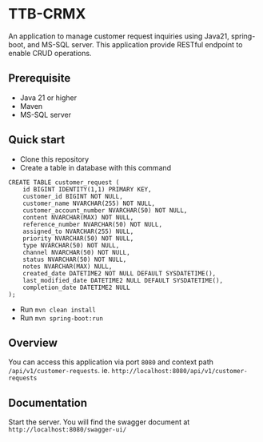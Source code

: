 # TTB-CRMX
An application to manage customer request inquiries using Java21, spring-boot, and MS-SQL server. This application provide RESTful endpoint to enable CRUD operations.

## Prerequisite
- Java 21 or higher
- Maven
- MS-SQL server

## Quick start
- Clone this repository
- Create a table in database with this command
```
CREATE TABLE customer_request (
    id BIGINT IDENTITY(1,1) PRIMARY KEY,
    customer_id BIGINT NOT NULL,
    customer_name NVARCHAR(255) NOT NULL,
    customer_account_number NVARCHAR(50) NOT NULL,
    content NVARCHAR(MAX) NOT NULL,
    reference_number NVARCHAR(50) NOT NULL,
    assigned_to NVARCHAR(255) NULL,
    priority NVARCHAR(50) NOT NULL,
    type NVARCHAR(50) NOT NULL,
    channel NVARCHAR(50) NOT NULL,
    status NVARCHAR(50) NOT NULL,
    notes NVARCHAR(MAX) NULL,
    created_date DATETIME2 NOT NULL DEFAULT SYSDATETIME(),
    last_modified_date DATETIME2 NULL DEFAULT SYSDATETIME(),
    completion_date DATETIME2 NULL
);

```
- Run `mvn clean install`
- Run `mvn spring-boot:run`

## Overview
You can access this application via port `8080` and context path `/api/v1/customer-requests`. ie. `http://localhost:8080/api/v1/customer-requests`

## Documentation
Start the server. You will find the swagger document at `http://localhost:8080/swagger-ui/`
